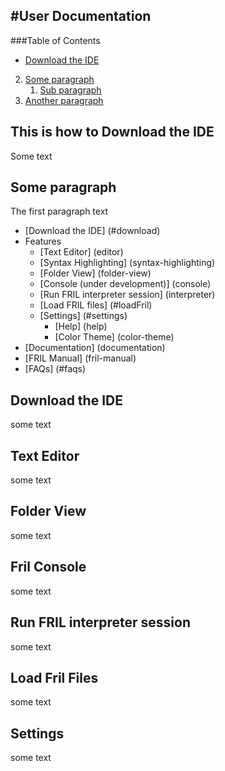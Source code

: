 #User Documentation
----

###Table of Contents

- [Download the IDE](#download)
2. [Some paragraph](#paragraph1)
    1. [Sub paragraph](#subparagraph1)
3. [Another paragraph](#paragraph2)

## This is how to Download the IDE <a name="download"></a>
Some text

## Some paragraph <a name="paragraph1"></a>
The first paragraph text

- [Download the IDE] (#download)
- Features
    - [Text Editor] (editor)
    - [Syntax Highlighting] (syntax-highlighting)
    - [Folder View] (folder-view)
    - [Console (under development)] (console)
    - [Run FRIL interpreter session] (interpreter)
    - [Load FRIL files] (#loadFril)
    - [Settings] (#settings)
        - [Help] (help)
        - [Color Theme] (color-theme)
- [Documentation] (documentation)
- [FRIL Manual] (fril-manual)
- [FAQs] (#faqs)

<a name="download"></a>
## Download the IDE
some text

<a name="editor"></a>
## Text Editor
some text

<a name="folder-view"></a>
## Folder View
some text

<a name="console"></a>
## Fril Console
some text

<a name="interpreter"></a>
## Run FRIL interpreter session
some text

<a name="loadFril"></a>
## Load Fril Files
some text

<a name="settings"></a>
## Settings
some text
